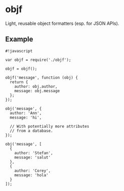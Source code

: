 objf
====

Light, reusable object formatters (esp. for JSON APIs).


Example
-------

```
#!javascript

var objf = require('./objf');

objf = objf();

objf('message', function (obj) {
  return {
    author: obj.author,
    message: obj.message
  };
});

obj('message', {
  author: 'Ann',
  message: 'hi',

  // With potentially more attributes
  // from a database.
});

obj('message', [
  {
    author: 'Stefan',
    message: 'salut'
  },
  {
    author: 'Corey',
    message: 'hola'
  }
]);
```
